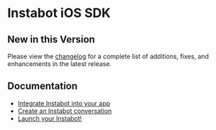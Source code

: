 # Instabot iOS SDK

## New in this Version
Please view the [changelog](https://github.com/ROKOLabs/ROKO.Mobi-iOS/blob/master/CHANGELOG.md) for a complete list of additions, fixes, and enhancements in the latest release.

## Documentation
* <a href="https://docs.instabot.io/docs/ios-basic-setup" target="_blank">Integrate Instabot into your app</a>
* <a href="https://docs.instabot.io/docs/quick-start" target="_blank">Create an Instabot conversation</a>
* <a href="https://docs.instabot.io/docs/ios-launch-instabot-on-app-open" target="_blank">Launch your Instabot!</a>

